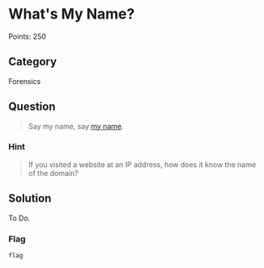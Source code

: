 # What's My Name?
Points: 250

## Category
Forensics

## Question
>Say my name, say [my name](files/myname.pcap). 

### Hint
>If you visited a website at an IP address, how does it know the name of the domain?

## Solution
To Do.

### Flag
`flag`
